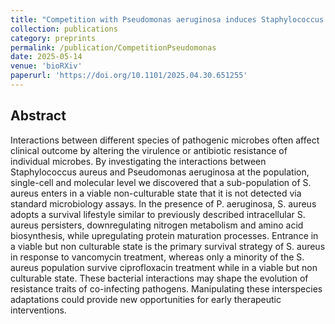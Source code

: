 ```yaml
---
title: "Competition with Pseudomonas aeruginosa induces Staphylococcus aureus in an antibiotic-tolerant viable but non culturable state"
collection: publications
category: preprints
permalink: /publication/CompetitionPseudomonas
date: 2025-05-14
venue: 'bioRXiv'
paperurl: 'https://doi.org/10.1101/2025.04.30.651255'
---
```


## Abstract 
Interactions between different species of pathogenic microbes often affect clinical outcome by altering the virulence or antibiotic resistance of individual microbes. By investigating the interactions between Staphylococcus aureus and Pseudomonas aeruginosa at the population, single-cell and molecular level we discovered that a sub-population of S. aureus enters in a viable non-culturable state that it is not detected via standard microbiology assays. In the presence of P. aeruginosa, S. aureus adopts a survival lifestyle similar to previously described intracellular S. aureus persisters, downregulating nitrogen metabolism and amino acid biosynthesis, while upregulating protein maturation processes. Entrance in a viable but non culturable state is the primary survival strategy of S. aureus in response to vancomycin treatment, whereas only a minority of the S. aureus population survive ciprofloxacin treatment while in a viable but non culturable state. These bacterial interactions may shape the evolution of resistance traits of co-infecting pathogens. Manipulating these interspecies adaptations could provide new opportunities for early therapeutic interventions.

